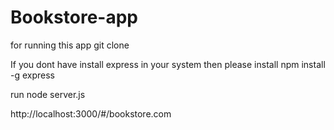 # Bookstore-app

for running this app 
git clone 

If you dont have install express in your system then please install 
npm install -g express 

run 
node server.js

http://localhost:3000/#/bookstore.com